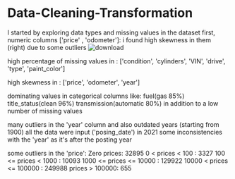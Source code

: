 # Data-Cleaning-Transformation
I started by exploring data types and missing values in the dataset
first, numeric columns ['price' , 'odometer']:
i found high skewness in them (right) due to some outliers
![download](https://github.com/taha1048/Data-Cleaning-Transformation/assets/139405748/4d7f72f0-07dd-454e-a0b0-cb253985422d)





high percentage of missing values in :
['condition', 'cylinders', 'VIN', 'drive', 'type', 'paint_color']

high skewness in : 
['price', 'odometer', 'year']

dominating values in categorical columns like:
fuel(gas 85%)
title_status(clean 96%)
transmission(automatic 80%)
in addition to a low number of missing values

many outliers in the 'year' column and also 
outdated years (starting from 1900)
all the data were input ('posing_date') in 2021
some inconsistencies with the 'year' as it's after the posting year

some outliers in the 'price':
Zero prices:  32895 
0 < prices < 100 :  3327 
100 <= prices < 1000 :  10093 
1000 <= prices <= 10000 :  129922 
10000 < prices <= 100000 :  249988 
prices > 100000:  655
